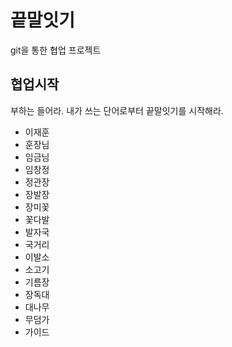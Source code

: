 # 끝말잇기
git을 통한 협업 프로젝트

## 협업시작
부하는 들어라. 내가 쓰는 단어로부터 끝말잇기를 시작해라.

- 이재훈
- 훈장님
- 임금님
- 임창정
- 정관장
- 장발장
- 장미꽃
- 꽃다발
- 발자국
- 국거리
- 이발소
- 소고기
- 기름장
- 장독대
- 대나무
- 무덤가
- 가이드